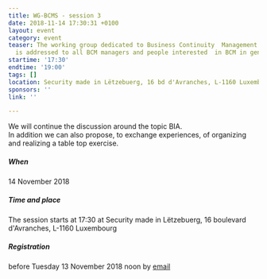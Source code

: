 ```yaml
---
title: WG-BCMS - session 3
date: 2018-11-14 17:30:31 +0100
layout: event
category: event
teaser: The working group dedicated to Business Continuity  Management System (BCMS)
  is addressed to all BCM managers and people interested  in BCM in general.
startime: '17:30'
endtime: '19:00'
tags: []
location: Security made in Lëtzebuerg, 16 bd d'Avranches, L-1160 Luxembourg
sponsors: ''
link: ''

---
```

We will continue the discussion around the topic BIA.  
In addition we can also propose, to exchange experiences, of organizing and realizing a table top exercise.

##### When

14 November 2018

##### Time and place

The session starts at 17:30 at Security made in Lëtzebuerg, 16 boulevard d'Avranches, L-1160 Luxembourg

##### Registration

before Tuesday 13 November 2018 noon by [email](mailto:margot.hartman@securitymadein.lu)
